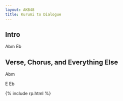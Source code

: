 ```yaml
---
layout: AKB48
title: Kurumi to Dialogue
---
```

## Intro 
Abm Eb 

## Verse, Chorus, and Everything Else 
Abm 

E Eb 

{% include rp.html %}
